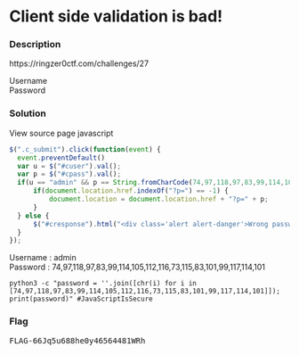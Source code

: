 <h1>Client side validation is bad!</h1>
<h3>Description</h3>
<p>https://ringzer0ctf.com/challenges/27</p>
<label>Username</label><br>
<label>Password</label>
<h3>Solution</h3>
<p>View source page javascript</p>

```javascript
$(".c_submit").click(function(event) {
  event.preventDefault()
  var u = $("#cuser").val();
  var p = $("#cpass").val();
  if(u == "admin" && p == String.fromCharCode(74,97,118,97,83,99,114,105,112,116,73,115,83,101,99,117,114,101)) {
      if(document.location.href.indexOf("?p=") == -1) {   
          document.location = document.location.href + "?p=" + p;
      }
  } else {
      $("#cresponse").html("<div class='alert alert-danger'>Wrong password sorry.</div>");
  }
});
```
<label>Username : admin</label><br>
<label>Password : 74,97,118,97,83,99,114,105,112,116,73,115,83,101,99,117,114,101</label>

```python3
python3 -c "password = ''.join([chr(i) for i in [74,97,118,97,83,99,114,105,112,116,73,115,83,101,99,117,114,101]]); print(password)" #JavaScriptIsSecure
```
<h3>Flag</h3>
<pre>
FLAG-66Jq5u688he0y46564481WRh
</pre>
